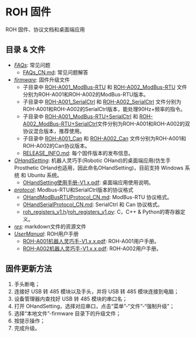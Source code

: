 # ROH 固件

ROH 固件、协议文档和桌面端应用

## 目录 & 文件

- *[FAQs](FAQs)*: 常见问题
  - [FAQs_CN.md](FAQs/FAQs_CN.md): 常见问题解答
- *[firmware](firmware)*: 固件升级文件
  - 子目录中 [ROH-A001_ModBus-RTU](firmware/ROH-A001/ModBus-RTU) 和 [ROH-A002_ModBus-RTU](firmware/ROH-A002/ModBus-RTU) 文件分别为ROH-A001和ROH-A002的ModBus-RTU版本。
  - 子目录中 [ROH-A001_SerialCtrl](firmware/ROH-A001/SerialCtrl) 和 [ROH-A002_SerialCtrl](firmware/ROH-A002/SerialCtrl) 文件分别为ROH-A001和ROH-A002的SerialCtrl版本，能处理90Hz+频率的指令。
  - 子目录中 [ROH-A001_ModBus-RTU+SerialCtrl](firmware/ROH-A001/ModBus-RTU+SerialCtrl) 和 [ROH-A002_ModBus-RTU+SerialCtrl](firmware/ROH-A001/ModBus-RTU+SerialCtrl)文件分别为ROH-A001和ROH-A002的双协议混合版本，推荐使用。
  - 子目录中 [ROH-A001_Can](firmware/ROH-A001/Can) 和 [ROH-A002_Can](firmware/ROH-A002/Can) 文件分别为ROH-A001和ROH-A002的Can协议版本。
  - [RELEASE_INFO.md](firmware/RELEASE_INFO.md): 每个固件版本的发布信息。
- *[OHandSetting](OHandSetting)*: 机器人灵巧手(Robotic OHand)的桌面端应用(仿生手Prosthetic OHand也适用，因此命名OHandSetting)，目前支持 Windows 系统 和 Ubuntu 系统。
  - [OHandSetting使用手册-V1.x.pdf](OHandSetting/OHandSetting使用手册-V1.4.pdf): 桌面端应用使用说明。
- *[protocol](protocol)*: Modbus-RTU和SerialCtrl版本的协议格式
  - [OHandModBusRTUProtocol_CN.md](protocol/OHandModBusRTUProtocol_CN.md): ModBus-RTU 协议格式。
  - [OHandSerialProtocol_CN.md](protocol/OHandSerialProtocol_CN.md): SerialCtrl 和 Can 协议格式。
  - [roh_registers_v1.h](protocol/roh_registers_v1.h)/[roh_registers_v1.py](protocol/roh_registers_v1.py): C，C++ & Python的寄存器定义。
- *[res](res)*: markdown文件的资源文件
- *[UserManual](UserManual)*: ROH用户手册
  - [ROH-A001机器人灵巧手-V1.x.x.pdf](UserManual/ROH-A001机器人灵巧手-V1.3.1.pdf): ROH-A001用户手册。
  - [ROH-A002机器人灵巧手-V1.x.x.pdf](UserManual/ROH-A002机器人灵巧手-V1.1.1.pdf): ROH-A002用户手册。

## 固件更新方法

1. 手头断电；
2. 连接好 USB 转 485 模块以及手头，并将 USB 转 485 模块连接到电脑；
3. 设备管理器内查找好 USB 转 485 模块的串口名；
4. 打开 OHandSetting，选择对应串口，点击“菜单”-“文件”-“强制升级”；
5. 选择“本地文件”-firmware 目录下的升级文件；
6. 按提示操作；
7. 完成升级。
